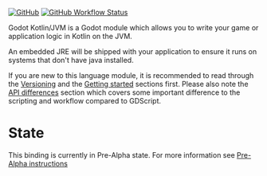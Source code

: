 [![GitHub](https://img.shields.io/github/license/utopia-rise/godot-kotlin-jvm?style=flat-square)](LICENSE)
[![GitHub Workflow Status](https://img.shields.io/github/workflow/status/utopia-rise/godot-kotlin-jvm/CI?style=flat-square)](https://github.com/utopia-rise/godot-kotlin-jvm/actions?query=workflow%3ACI)

Godot Kotlin/JVM is a Godot module which allows you to write your game or application logic in Kotlin on the JVM.

An embedded JRE will be shipped with your application to ensure it runs on systems that don't have java installed.

If you are new to this language module, it is recommended to read through the [Versioning](versioning.md) and the [Getting started](getting-started/gradle.md) sections first.
Please also note the [API differences](api-differences.md) section which covers some important difference to the scripting and workflow compared to GDScript.

# State
This binding is currently in Pre-Alpha state. For more information see [Pre-Alpha instructions](pre-alpha.md)

